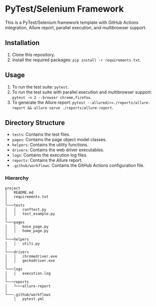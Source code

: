 # PyTest/Selenium Framework

This is a PyTest/Selenium framework template with GitHub Actions integration, Allure report, parallel execution, and multibrowser support.

## Installation

1. Clone this repository.
2. Install the required packages: `pip install -r requirements.txt`.

## Usage

1. To run the test suite: `pytest`.
2. To run the test suite with parallel execution and multibrowser support: `pytest -n 2 --browser chrome,firefox`.
3. To generate the Allure report: `pytest --alluredir=./reports/allure-report && allure serve ./reports/allure-report`.

## Directory Structure

- `tests`: Contains the test files.
- `pages`: Contains the page object model classes.
- `helpers`: Contains the utility functions.
- `drivers`: Contains the web driver executables.
- `logs`: Contains the execution log files.
- `reports`: Contains the Allure report.
- `.github/workflows`: Contains the GitHub Actions configuration file.

### Hierarchy

```
project
│   README.md
│   requirements.txt
│
└───tests
│   │   conftest.py
│   │   test_example.py
│
└───pages
│   │   base_page.py
│   │   home_page.py
│
└───helpers
│   │   utils.py
│
└───drivers
│   │   chromedriver.exe
│   │   geckodriver.exe
│
└───logs
│   │   execution.log
│
└───reports
│   └───allure-report
│
└───.github/workflows
    │   pytest.yml
```
